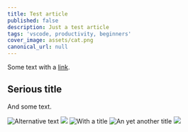 ```yaml
---
title: Test article
published: false
description: Just a test article
tags: 'vscode, productivity, beginners'
cover_image: assets/cat.png
canonical_url: null
---
```


Some text with a [link](https://code.visualstudio.com).

## Serious title

And some text.

![Alternative text](./assets/cat.png)
![ ](/assets/cat.png)
![](assets/cat.png 'With a title' )
![](oups/../cat.png "An yet another title")
![  ](hhttps://avatars1.githubusercontent.com/u/593151?s=60&u=1c9af313e0b0d4cd7a1c4a20f309357054b28677&v=4  )
